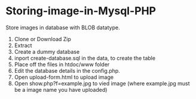 # Storing-image-in-Mysql-PHP
Store images in database with BLOB datatype.

1. Clone or Download Zip
2. Extract
3. Create a dummy database
4. inport create-database.sql in the data, to create the table
5. Place off the files in htdoc/www folder
6. Edit the database details in the config.php.
7. Open upload-form.html to upload image
8. Open show.php?f=example.jpg to vied image (where example.jpg must be a image name you have uploaded)
